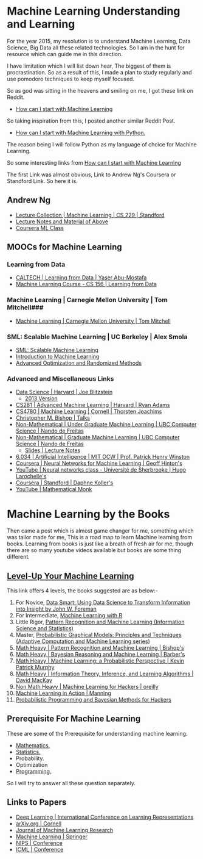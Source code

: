 # Machine Learning Understanding and Learning #

For the year 2015, my resolution is to understand Machine Learning, Data Science, Big Data all these related technologies. So I am in the hunt for resource which can guide me in this direction.

I have limitation which I will list down hear, The biggest of them is procrastination. So as a result of this, I made a plan to study regularly and use pomodoro techniques to keep myself focused. 

So as god was sitting in the heavens and smiling on me, I got these link on Reddit.

* [How can I start with Machine Learning ](http://www.reddit.com/r/MachineLearning/comments/2ntxgt/how_can_i_start_with_machine_learning/)

So taking inspiration from this, I posted another similar Reddit Post.

* [How can I start with Machine Learning with Python.](http://www.reddit.com/r/learnpython/comments/2nujc5/how_can_i_start_with_machine_learning_with_python/)

The reason being I will follow Python as my language of choice for Machine Learning.

So some interesting links from [How can I start with Machine Learning ](http://www.reddit.com/r/MachineLearning/comments/2ntxgt/how_can_i_start_with_machine_learning/)

The first Link was almost obvious, Link to Andrew Ng's Coursera or Standford Link. So here it is.

## Andrew Ng ##

* [Lecture Collection | Machine Learning | CS 229 | Standford ](https://www.youtube.com/playlist?list=PLA89DCFA6ADACE599)
* [Lecture Notes and Material of Above ](http://cs229.stanford.edu/materials.html)
* [Coursera ML Class](https://class.coursera.org/ml-007)

## MOOCs for Machine Learning ##

### Learning from Data ###

* [CALTECH | Learning from Data | Yaser Abu-Mostafa ](https://work.caltech.edu/telecourse.html)
* [Machine Learning Course - CS 156 | Learning from Data ](https://www.youtube.com/playlist?list=PLD63A284B7615313A)

### Machine Learning |  Carnegie Mellon University | Tom Mitchell###

* [Machine Learning |  Carnegie Mellon University | Tom Mitchell](http://www.cs.cmu.edu/~tom/10701_sp11/lectures.shtml)

### SML: Scalable Machine Learning | UC Berkeley | Alex Smola ###

* [SML: Scalable Machine Learning ](http://alex.smola.org/teaching/berkeley2012/)
* [Introduction to Machine Learning ](http://alex.smola.org/teaching/cmu2013-10-701x/)
* [Advanced Optimization and Randomized Methods](http://www.cs.cmu.edu/~suvrit/teach/aopt.html)

### Advanced and Miscellaneous Links ###

* [Data Science | Harvard | Joe Blitzstein](http://cs109.github.io/2014/)
    * [2013 Version ](http://cm.dce.harvard.edu/2014/01/14328/publicationListing.shtml) 
* [CS281 | Advanced Machine Learning | Harvard | Ryan Adams](http://www.seas.harvard.edu/courses/cs281/)
* [CS4780 | Machine Learning | Cornell | Thorsten Joachims](http://machine-learning-course.joachims.org/)
* [Christopher M. Bishop | Talks](http://research.microsoft.com/en-us/um/people/cmbishop/talks.htm)
* [Non-Mathematical | Under Graduate Machine Learning | UBC Computer Science  | Nando de Freitas ](https://www.youtube.com/playlist?list=PLE6Wd9FR--Ecf_5nCbnSQMHqORpiChfJf&feature=view_all) 
* [Non-Mathematical | Graduate Machine Learning | UBC Computer Science  | Nando de Freitas ](https://www.youtube.com/playlist?list=PLE6Wd9FR--EdyJ5lbFl8UuGjecvVw66F6&feature=view_all)
    * [Slides | Lecture Notes ](http://www.cs.ubc.ca/~nando/teaching.html)
* [6.034 | Artificial Intelligence | MIT OCW | Prof. Patrick Henry Winston ](http://ocw.mit.edu/courses/electrical-engineering-and-computer-science/6-034-artificial-intelligence-fall-2010/)
* [Coursera | Neural Networks for Machine Learning | Geoff Hinton's ](https://www.coursera.org/course/neuralnets)
* [YouTube | Neural networks class - Université de Sherbrooke | Hugo Larochelle's](https://www.youtube.com/playlist?list=PL6Xpj9I5qXYEcOhn7TqghAJ6NAPrNmUBH)
* [Coursera | Standford | Daphne Koller's](https://www.coursera.org/course/pgm)
* [YouTube | Mathematical Monk](https://www.youtube.com/playlist?list=PLD0F06AA0D2E8FFBA)

# Machine Learning by the Books #

Then came a post which is almost game changer for me, something which was tailor made for me, This is a road map to learn Machine learning from books. Learning from books is just like a breath of fresh air for me, though there are so many youtube videos available but books are some thing different.

## [Level-Up Your Machine Learning ](http://www.metacademy.org/roadmaps/cjrd/level-up-your-ml) ##

This link offers 4 levels, the books suggested are as below:-

1. For Novice, [Data Smart: Using Data Science to Transform Information into Insight by John W. Foreman ](http://www.amazon.com/gp/product/111866146X/ref=as_li_qf_sp_asin_il_tl?ie=UTF8&camp=1789&creative=9325&creativeASIN=111866146X&linkCode=as2&tag=metacademy-20&linkId=FXCXLE6R5JAUQ3DR)
2. For Intermediate, [Machine Learning with R](http://www.amazon.com/gp/product/1782162143/ref=as_li_qf_sp_asin_il_tl?ie=UTF8&camp=1789&creative=9325&creativeASIN=1782162143&linkCode=as2&tag=metacademy-20&linkId=A7H4IRYIG6O64SD4)
3. Little Rigor, [Pattern Recognition and Machine Learning (Information Science and Statistics)](http://www.amazon.com/gp/product/0387310738/ref=as_li_qf_sp_asin_il_tl?ie=UTF8&camp=1789&creative=9325&creativeASIN=0387310738&linkCode=as2&tag=metacademy-20&linkId=RBNXLMWNVGBWAHJ5)
4. Master, [Probabilistic Graphical Models: Principles and Techniques (Adaptive Computation and Machine Learning series)](http://www.amazon.com/gp/product/0262013193/ref=as_li_qf_sp_asin_il_tl?ie=UTF8&camp=1789&creative=9325&creativeASIN=0262013193&linkCode=as2&tag=metacademy-20&linkId=7ASBQV6PFQBTBMNI)
5. [Math Heavy | Pattern Recognition and Machine Learning | Bishop's](http://research.microsoft.com/en-us/um/people/cmbishop/prml/)
6. [Math Heavy | Bayesian Reasoning and Machine Learning | Barber's](http://web4.cs.ucl.ac.uk/staff/D.Barber/pmwiki/pmwiki.php?n=Brml.HomePage)
7. [Math Heavy | Machine Learning: a Probabilistic Perspective |  Kevin Patrick Murphy ](http://www.cs.ubc.ca/~murphyk/MLbook/)
8. [Math Heavy | Information Theory, Inference, and Learning Algorithms | David MacKay](http://www.inference.phy.cam.ac.uk/itila/book.html)
9. [Non Math Heavy | Machine Learning for Hackers | oreilly ](http://shop.oreilly.com/product/0636920018483.do)
10. [Machine Learning in Action | Manning ](http://www.manning.com/pharrington/)
11. [Probabilistic Programming and Bayesian Methods for Hackers](http://nbviewer.ipython.org/github/CamDavidsonPilon/Probabilistic-Programming-and-Bayesian-Methods-for-Hackers/blob/master/Prologue/Prologue.ipynb)

## Prerequisite For Machine Learning ##

These are some of the Prerequisite for understanding machine learning.

* [Mathematics.](Mathematics4ML.md)
* [Statistics.](ProbabilityStatistics4ML.md)
* Probability.
* Optimization
* [Programming.](Python4ML.md)

So I will try to answer all these question separately.

## Links to Papers ##

* [Deep Learning | International Conference on Learning Representations](http://www.iclr.cc/doku.php)
* [arXiv.org | Cornell ](http://arxiv.org/)
* [Journal of Machine Learning Research ](http://jmlr.org/)
* [Machine Learning | Springer ](http://www.springer.com/computer/ai/journal/10994)
* [NIPS | Conference ](https://nips.cc/Conferences/current)
* [ICML | Conference ](http://icml.cc/2015/)

